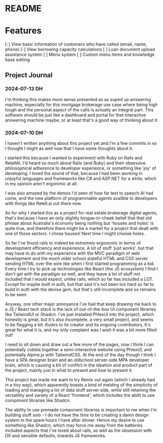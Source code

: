 # README

# Features

[-] View basic information of customers who have called (email, name, phone)
[-] View borrowing capacity calculations 
[ ] Loan document upload assistance system
[ ] Menu system
[ ] Custom menu items and knowledge base editing

## Project Journal

### 2024-07-13 DH
I'm thinking this makes more sense presented as as suped up answering machine, especially for this mortgage brokerage use case where being high tough and the personal aspect of the calls is actually an integral part. This software should be just like a dashboard and portal for that interactive answering machine maybe, or at least that's a good way of thinking about it.



### 2024-07-10 DH

I haven't written anything about this project yet and I'm a few commits in so I thought I might as well now that I have some thoughts about it.

I started this because I wanted to experiment with Ruby on Rails and RetellAI. I'd heard so much about Rails (and Ruby) and their obsessive philosophical adherence to developer experience, or something like 'joy' of developing. I loved the sound of that, because I had been working in unjoyful languages and frameworks like C# and ASP.NET for a while, which in my opinoin aren't ergonimic at all. 

I was also amazed by the demos I'd seen of how far text to speech AI had come, and the new platform of programmable agents availble to developers with things like Retell.ai out there now.

As for why I started this as a project for real estate brokerage digital agents, that's because I have an only slightly tongue-in-cheek belief that that old phrase about Australia's economy being nothing but 'houses and holes' is quite true, and therefore there might be a market for a project that dealt with one of those sectors. I chose houses! Next time I might choose holes. 

So far I've found rails to indeed be extremely ergonomic in terms of development efficiency and experience. A lot of stuff 'just works', but that may have to do with my experience with the MVC paradigm of web development and the much older school stateful HTML and CSS server sending HTML over the wire like when I first started programming as a kid. Every time I try to pick up technologies like React (the JS ecosystem) I find I don't gel with the paradigm so well, and they leave a lot of stuff not included that I would expect, unlike rails, which so far has included a LOT. Except for maybe built in auth, but that said it's not been too hard so far to build in auth with the devise gem, but that's still incomplete and so remains to be seen.

Anyway, one other major annoyance I've had that keep drawing me back to a JS / React tech stack is the lack of out-of-the-box UI component libraries like TailwindUI or Shadcn. I've just installed PhlexUI into the project, which honestly is great, but it's also incomplete, a very small project, and seems to be flagging a bit. Kudos to its creator and its ongoing contributors, it's great for what it is, and my only complaint was I wish it was a bit more filled out! 

I need to sit down and draw out a few more of the pages, now I think I can potentially cobble together a semi-interactive website using PhlexUI, and potentially Alpine.js with TailwindCSS. At the end of the day though I think I have a SPA designer brain and an oldschool server-side MPA developer brain, which is causing a bit of conflict in the ideation and product part of the project, mainly just in what to present and how to present it.

This project has made me want to try Remix out again (which I already had in a tiny way), which apparently boasts a kind of melding of the simplicity of loading and managing a lot of data stuff server side, while still retaining the versatility and variety of a React 'frontend', which includes the abilit to use component libraries like Shadcn.

The ability to use premade component libraries is important to me when I'm building stuff solo - I do not have the time to be creating a damn design system in the spare hours I have after dinner. Hence my desire to use something like Shadcn, which may force me away from the batteries included aspects that I've loved about rails, as well as the obsession with DX and sensible defaults, towards JS frameworks.